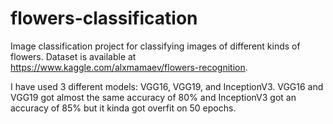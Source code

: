 # flowers-classification
Image classification project for classifying images of different kinds of flowers. Dataset is available at https://www.kaggle.com/alxmamaev/flowers-recognition.

I have used 3 different models: VGG16, VGG19, and InceptionV3.
VGG16 and VGG19 got almost the same accuracy of 80% and InceptionV3 got an accuracy of 85% but it kinda got overfit on 50 epochs.
